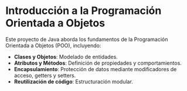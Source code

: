 # Introducción a la Programación Orientada a Objetos

Este proyecto de Java aborda los fundamentos de la Programación Orientada a Objetos (POO), incluyendo:

- **Clases y Objetos**: Modelado de entidades.
- **Atributos y Métodos**: Definición de propiedades y comportamientos.
- **Encapsulamiento**: Protección de datos mediante modificadores de acceso, getters y setters.
- **Reutilización de código**: Estructuración modular.
